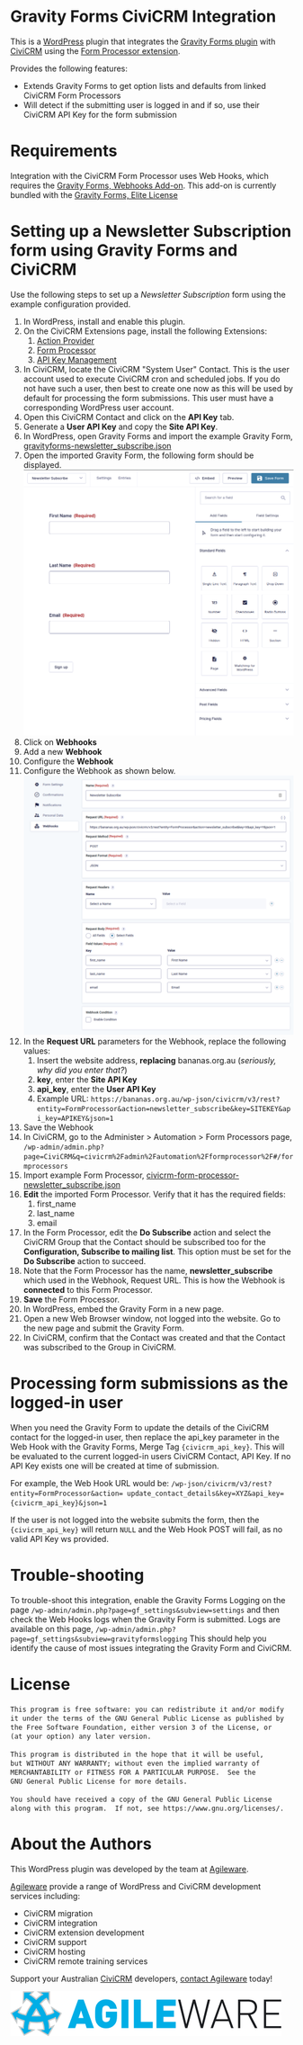 # Gravity Forms CiviCRM Integration

This is a [WordPress](https://wordpress.org) plugin that integrates the [Gravity Forms plugin](https://www.gravityforms.com/) with [CiviCRM](https://civicrm.org) using the [Form Processor extension](https://civicrm.org/extensions/form-processor).

Provides the following features:
* Extends Gravity Forms to get option lists and defaults from linked CiviCRM Form Processors
* Will detect if the submitting user is logged in and if so, use their CiviCRM API Key for the form submission

# Requirements

Integration with the CiviCRM Form Processor uses Web Hooks, which requires the [Gravity Forms, Webhooks Add-on](https://www.gravityforms.com/add-ons/webhooks/). This add-on is currently bundled with the [Gravity Forms, Elite License](https://www.gravityforms.com/elite-license-plan/)

# Setting up a Newsletter Subscription form using Gravity Forms and CiviCRM

Use the following steps to set up a _Newsletter Subscription_ form using the example configuration provided.

1. In WordPress, install and enable this plugin.
2. On the CiviCRM Extensions page, install the following Extensions:
   1. [Action Provider](https://lab.civicrm.org/extensions/action-provider)
   2. [Form Processor](https://lab.civicrm.org/extensions/form-processor)
   3. [API Key Management](https://lab.civicrm.org/extensions/apikey)
3. In CiviCRM, locate the CiviCRM "System User" Contact. This is the user account used to execute CiviCRM cron and scheduled jobs. If you do not have such a user, then best to create one now as this will be used by default for processing the form submissions. This user must have a corresponding WordPress user account. 
4. Open this CiviCRM Contact and click on the **API Key** tab.
5. Generate a **User API Key** and copy the **Site API Key**. 
6. In WordPress, open Gravity Forms and import the example Gravity Form, [gravityforms-newsletter_subscribe.json](example/gravityforms-newsletter_subscribe.json)
7. Open the imported Gravity Form, the following form should be displayed. ![Gravity Form, Newsletter Subscribe](images/gravityforms-example.png)
8. Click on **Webhooks**
9. Add a new **Webhook**
10. Configure the **Webhook**
11. Configure the Webhook as shown below. ![Gravity Form, Webhook](images/gravityforms-webhook.png)
12. In the **Request URL** parameters for the Webhook, replace the following values:
    1. Insert the website address, **replacing** bananas.org.au (_seriously, why did you enter that?_)
    3. **key**, enter the **Site API Key**
    4. **api_key**, enter the **User API Key**
    5. Example URL: `https://bananas.org.au/wp-json/civicrm/v3/rest?entity=FormProcessor&action=newsletter_subscribe&key=SITEKEY&api_key=APIKEY&json=1`
13. Save the Webhook
14. In CiviCRM, go to the Administer > Automation > Form Processors page, `/wp-admin/admin.php?page=CiviCRM&q=civicrm%2Fadmin%2Fautomation%2Fformprocessor%2F#/formprocessors`
15. Import example Form Processor, [civicrm-form-processor-newsletter_subscribe.json](example/civicrm-form-processor-newsletter_subscribe.json)
16. **Edit** the imported Form Processor. Verify that it has the required fields:
    1. first_name
    2. last_name
    3. email
17. In the Form Processor, edit the **Do Subscribe** action and select the CiviCRM Group that the Contact should be subscribed too for the **Configuration, Subscribe to mailing list**. This option must be set for the **Do Subscribe** action to succeed.
18. Note that the Form Processor has the name, **newsletter_subscribe** which used in the Webhook, Request URL. This is how the Webhook is **connected** to this Form Processor.
19. **Save** the Form Processor.
20. In WordPress, embed the Gravity Form in a new page.
21. Open a new Web Browser window, not logged into the website. Go to the new page and submit the Gravity Form.
22. In CiviCRM, confirm that the Contact was created and that the Contact was subscribed to the Group in CiviCRM.

# Processing form submissions as the logged-in user

When you need the Gravity Form to update the details of the CiviCRM contact for the logged-in user, then replace the api_key parameter in the Web Hook with the Gravity Forms, Merge Tag `{civicrm_api_key}`. This will be evaluated to the current logged-in users CiviCRM Contact, API Key. If no API Key exists one will be created at time of submission.

For example, the Web Hook URL would be: `/wp-json/civicrm/v3/rest?entity=FormProcessor&action= update_contact_details&key=XYZ&api_key={civicrm_api_key}&json=1`

If the user is not logged into the website submits the form, then the `{civicrm_api_key}` will return `NULL` and the Web Hook POST will fail, as no valid API Key ws provided.

# Trouble-shooting

To trouble-shoot this integration, enable the Gravity Forms Logging on the page `/wp-admin/admin.php?page=gf_settings&subview=settings` and then check the Web Hooks logs when the Gravity Form is submitted. Logs are available on this page, `/wp-admin/admin.php?page=gf_settings&subview=gravityformslogging`
This should help you identify the cause of most issues integrating the Gravity Form and CiviCRM.

# License

    This program is free software: you can redistribute it and/or modify
    it under the terms of the GNU General Public License as published by
    the Free Software Foundation, either version 3 of the License, or
    (at your option) any later version.

    This program is distributed in the hope that it will be useful,
    but WITHOUT ANY WARRANTY; without even the implied warranty of
    MERCHANTABILITY or FITNESS FOR A PARTICULAR PURPOSE.  See the
    GNU General Public License for more details.

    You should have received a copy of the GNU General Public License
    along with this program.  If not, see https://www.gnu.org/licenses/.

# About the Authors

This WordPress plugin was developed by the team at
[Agileware](https://agileware.com.au).

[Agileware](https://agileware.com.au) provide a range of WordPress and CiviCRM development services
including:

* CiviCRM migration
* CiviCRM integration
* CiviCRM extension development
* CiviCRM support
* CiviCRM hosting
* CiviCRM remote training services

Support your Australian [CiviCRM](https://civicrm.org) developers, [contact
Agileware](https://agileware.com.au/contact) today!

![Agileware](images/agileware-logo.png)
